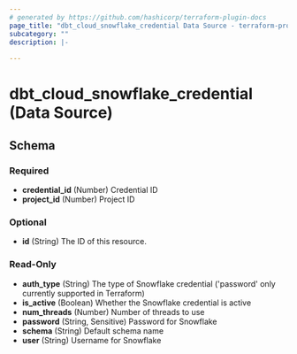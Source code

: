 ```yaml
---
# generated by https://github.com/hashicorp/terraform-plugin-docs
page_title: "dbt_cloud_snowflake_credential Data Source - terraform-provider-dbt-cloud"
subcategory: ""
description: |-
  
---
```


# dbt_cloud_snowflake_credential (Data Source)





<!-- schema generated by tfplugindocs -->
## Schema

### Required

- **credential_id** (Number) Credential ID
- **project_id** (Number) Project ID

### Optional

- **id** (String) The ID of this resource.

### Read-Only

- **auth_type** (String) The type of Snowflake credential ('password' only currently supported in Terraform)
- **is_active** (Boolean) Whether the Snowflake credential is active
- **num_threads** (Number) Number of threads to use
- **password** (String, Sensitive) Password for Snowflake
- **schema** (String) Default schema name
- **user** (String) Username for Snowflake


